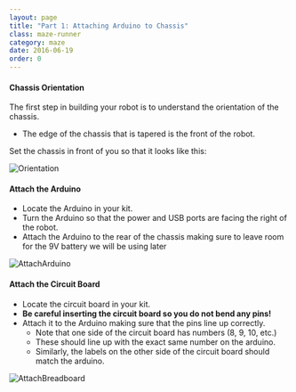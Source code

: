 ```yaml
---
layout: page
title: "Part 1: Attaching Arduino to Chassis"
class: maze-runner
category: maze
date: 2016-06-19
order: 0
---
```


#### Chassis Orientation

The first step in building your robot is to understand the orientation of the chassis.

* The edge of the chassis that is tapered is the front of the robot.

Set the chassis in front of you so that it looks like this:

![Orientation]({{site.baseurl}}/assets/mazerunner/orientation.jpg)

#### Attach the Arduino

* Locate the Arduino in your kit.
* Turn the Arduino so that the power and USB ports are facing the right of the robot.
* Attach the Arduino to the rear of the chassis making sure to leave room for the 9V battery we will be using later

![AttachArduino]({{site.baseurl}}/assets/mazerunner/attach_arduino.jpg)

#### Attach the Circuit Board

* Locate the circuit board in your kit.
* **Be careful inserting the circuit board so you do not bend any pins!**
* Attach it to the Arduino making sure that the pins line up correctly.
    * Note that one side of the circuit board has numbers (8, 9, 10, etc.)
    * These should line up with the exact same number on the arduino.
    * Similarly, the labels on the other side of the circuit board should match the arduino.

![AttachBreadboard]({{site.baseurl}}/assets/mazerunner/attach_circuitboard.jpg)
    

